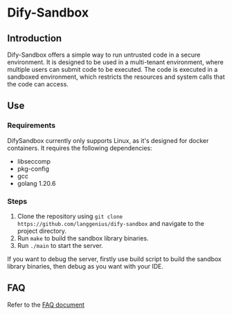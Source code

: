 # Dify-Sandbox

## Introduction

Dify-Sandbox offers a simple way to run untrusted code in a secure environment. It is designed to be used in a multi-tenant environment, where multiple users can submit code to be executed. The code is executed in a sandboxed environment, which restricts the resources and system calls that the code can access.

## Use

### Requirements

DifySandbox currently only supports Linux, as it's designed for docker containers. It requires the following dependencies:

- libseccomp
- pkg-config
- gcc
- golang 1.20.6

### Steps

1. Clone the repository using `git clone https://github.com/langgenius/dify-sandbox` and navigate to the project directory.
2. Run `make` to build the sandbox library binaries.
3. Run `./main` to start the server.

If you want to debug the server, firstly use build script to build the sandbox library binaries, then debug as you want with your IDE.

## FAQ

Refer to the [FAQ document](FAQ.md)

